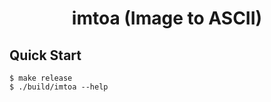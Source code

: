 <h1 align="center">imtoa (Image to ASCII)</h1>

## Quick Start

```console
$ make release
$ ./build/imtoa --help
```
